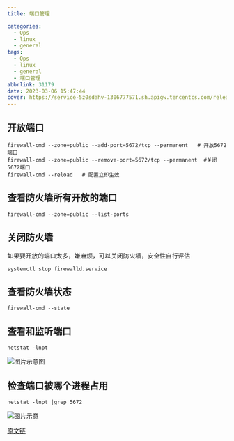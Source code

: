 ```yaml
---
title: 端口管理

categories:
  - Ops
  - linux
  - general
tags:
  - Ops
  - linux
  - general
  - 端口管理
abbrlink: 31179
date: 2023-03-06 15:47:44
cover: https://service-5z0sdahv-1306777571.sh.apigw.tencentcs.com/release/?uuid=634b502e5d3d44de89287d15a9ca96d2
---
```


## 开放端口

```shell
firewall-cmd --zone=public --add-port=5672/tcp --permanent   # 开放5672端口
firewall-cmd --zone=public --remove-port=5672/tcp --permanent  #关闭5672端口
firewall-cmd --reload   # 配置立即生效
```

## 查看防火墙所有开放的端口

```shell
firewall-cmd --zone=public --list-ports
```

## 关闭防火墙

如果要开放的端口太多，嫌麻烦，可以关闭防火墙，安全性自行评估

```shell
systemctl stop firewalld.service
```

## 查看防火墙状态

```shell
firewall-cmd --state
```

## 查看和监听端口

```shell
netstat -lnpt
```

![图片示意图](https://raw.githubusercontent.com/zhangyuhannerv/picture-host-1/main/20210708231956.png)

## 检查端口被哪个进程占用

```shell
netstat -lnpt |grep 5672
```

![图片示意](https://raw.githubusercontent.com/zhangyuhannerv/picture-host-1/main/20210708232118.png)

[原文链](https://www.cnblogs.com/heqiuyong/p/10460150.htm)